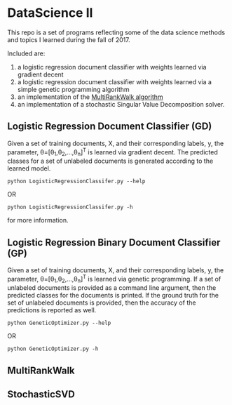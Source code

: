 # DataScience **II**

This repo is a set of programs reflecting some of the data science methods and topics I learned during the fall of 2017.

Included are:
1. a logistic regression document classifier with weights learned via gradient decent
2. a logistic regression document classifier with weights learned via a simple genetic programming algorithm
3. an implementation of the [MultiRankWalk algorithm](https://lti.cs.cmu.edu/sites/default/files/research/reports/2009/cmulti09017.pdf)
4. an implementation of a stochastic Singular Value Decomposition solver.

## Logistic Regression Document Classifier (GD)

Given a set of training documents, X, and their corresponding labels, y, the parameter, &theta;=[&theta;<sub>1</sub>,&theta;<sub>2</sub>,...,&theta;<sub>n</sub>]<sup>T</sup> is learned via gradient decent. The predicted classes for a set of unlabeled documents is generated according to the learned model.

`python LogisticRegressionClassifer.py --help`

OR

`python LogisticRegressionClassifer.py -h`

for more information.  
## Logistic Regression Binary Document Classifier (GP)

Given a set of training documents, X, and their corresponding labels, y, the parameter, &theta;=[&theta;<sub>1</sub>,&theta;<sub>2</sub>,...,&theta;<sub>n</sub>]<sup>T</sup> is learned via genetic programming. If a set of unlabeled documents is provided as a command line argument, then the predicted classes for the documents is printed. If the ground truth for the set of unlabeled documents is provided, then the accuracy of the predictions is reported as well.

`python GeneticOptimizer.py --help`

OR

`python GeneticOptimizer.py -h`
## MultiRankWalk
## StochasticSVD
